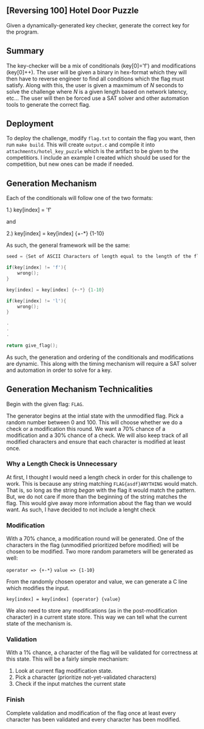 ## [Reversing 100] Hotel Door Puzzle

Given a dynamically-generated key checker, generate the correct key for the program.

## Summary

The key-checker will be a mix of conditionals (key[0]='f') and modifications (key[0]++). The user will be given a binary in hex-format which they will then have to reverse engineer to find all conditions which the flag must satisfy. Along with this, the user is given a maxmimum of _N_ seconds to solve the challenge where _N_ is a given length based on network latency, etc... The user will then be forced use a SAT solver and other automation tools to generate the correct flag.

## Deployment

To deploy the challenge, modify `flag.txt` to contain the flag you want, then run `make build`. This will create `output.c` and compile it into `attachments/hotel_key_puzzle` which is the artifact to be given to the competitiors. I include an example I created which should be used for the competition, but new ones can be made if needed.

## Generation Mechanism

Each of the conditionals will follow one of the two formats:

1.) key[index] = 'f'

and

2.) key[index] = key[index] {+-*} {1-10}

As such, the general framework will be the same:

```c
seed = {Set of ASCII Characters of length equal to the length of the flag}

if(key[index] != 'f'){
	wrong();
}

key[index] = key[index] {+-*} {1-10}

if(key[index] != 'l'){
	wrong();
}

.
.
.

return give_flag();
```

As such, the generation and ordering of the conditionals and modifications are dynamic. This along with the timing mechanism will require a SAT solver and automation in order to solve for a key.

## Generation Mechanism Technicalities

Begin with the given flag: `FLAG`. 

The generator begins at the intial state with the unmodified flag. Pick a random number between 0 and 100. This will choose whether we do a check or a modification this round. We want a 70% chance of a modification and a 30% chance of a check. We will also keep track of all modified characters and ensure that each character is modified at least once.

### Why a Length Check is Unnecessary

At first, I thought I would need a length check in order for this challenge to work. This is because any string matching `FLAG{asdf}ANYTHING` would match. That is, so long as the string _began_ with the flag it would match the pattern. But, we do not care if more than the beginning of the string matches the flag. This would give away more information about the flag than we would want. As such, I have decided to not include a lenght check

### Modification

With a 70% chance, a modification round will be generated. One of the characters in the flag (unmodified prioritized before modified) will be chosen to be modified. Two more random parameters will be generated as well:

`operator => {+-*}`
`value => {1-10}`

From the randomly chosen operator and value, we can generate a C line which modifies the input.

`key[index] = key[index] {operator} {value}`

We also need to store any modifications (as in the post-modification character) in a current state store. This way we can tell what the current state of the mechanism is.

### Validation

With a 1% chance, a character of the flag will be validated for correctness at this state. This will be a fairly simple mechanism:

1. Look at current flag modification state.
2. Pick a character (prioritize not-yet-validated characters)
3. Check if the input matches the current state


### Finish
Complete validation and modification of the flag once at least every character has been validated and every character has been modified. 
